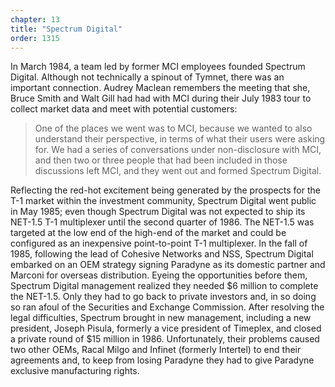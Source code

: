 ```yaml
---
chapter: 13
title: "Spectrum Digital"
order: 1315
---
```


In March 1984, a team led by former MCI employees founded Spectrum Digital. Although not technically a spinout of Tymnet, there was an important connection. Audrey Maclean remembers the meeting that she, Bruce Smith and Walt Gill had had with MCI during their July 1983 tour to collect market data and meet with potential customers:

>One of the places we went was to MCI, because we wanted to also understand their perspective, in terms of what their users were asking for. We had a series of conversations under non-disclosure with MCI, and then two or three people that had been included in those discussions left MCI, and they went out and formed Spectrum Digital.

Reflecting the red-hot excitement being generated by the prospects for the T-1 market within the investment community, Spectrum Digital went public in May 1985; even though Spectrum Digital was not expected to ship its NET-1.5 T-1 multiplexer until the second quarter of 1986. The NET-1.5 was targeted at the low end of the high-end of the market and could be configured as an inexpensive point-to-point T-1 multiplexer. In the fall of 1985, following the lead of Cohesive Networks and NSS, Spectrum Digital embarked on an OEM strategy signing Paradyne as its domestic partner and Marconi for overseas distribution. Eyeing the opportunities before them, Spectrum Digital management realized they needed $6 million to complete the NET-1.5. Only they had to go back to private investors and, in so doing so ran afoul of the Securities and Exchange Commission. After resolving the legal difficulties, Spectrum brought in new management, including a new president, Joseph Pisula, formerly a vice president of Timeplex, and closed a private round of $15 million in 1986. Unfortunately, their problems caused two other OEMs, Racal Milgo and Infinet (formerly Intertel) to end their agreements and, to keep from losing Paradyne they had to give Paradyne exclusive manufacturing rights.
